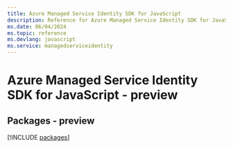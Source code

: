 ```yaml
---
title: Azure Managed Service Identity SDK for JavaScript
description: Reference for Azure Managed Service Identity SDK for JavaScript
ms.date: 06/04/2024
ms.topic: reference
ms.devlang: javascript
ms.service: managedserviceidentity
---
```

# Azure Managed Service Identity SDK for JavaScript - preview
## Packages - preview
[!INCLUDE [packages](managed-service-identity-index.md)]